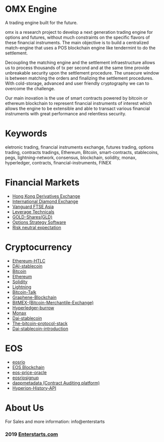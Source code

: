 # OMX Engine
A trading engine built for the future.

omx is a research project to develop a next generation trading engine for options
and futures, without much constraints on the specific flavors of these financial instruments.
The main objective is to build a centralized match-engine that uses a POS blockchain engine
like tendermint to do the settlement.

Decoupling the matching engine and the settlement infraestructure allows us to process thousands of tx per second
and at the same time provide unbreakable security upon the settlement procedure.
The unsecure window is between matching the orders and finalizing the settlement procedures.
With cold-storage, advanced and user friendly cryptography we can to overcome the challenge. 

Our main inovation is the use of smart contracts powered by bitcoin or ethereum blockchain to represent financial instruments of interest which allows the engine to be extensible and able to transact various financial instruments with great performance and relentless security.

Keywords
===
eletronic trading, financial instruments exchange, futures trading, options trading, contracts tradings, Ethereum, Bitcoin, smart-contracts, stablecoins, pegs, lightning-network, consensus,
blockchain, solidity, monax, hyperledger, contracts, financial-instruments, FINEX

Financial Markets
=====
* [Hong Kong Derivatives Exchange](https://www.hkex.com.hk/Market-Data/Statistics/Derivatives-Market?sc_lang=en)
* [International Diamond Exchange](http://www.idexonline.com)
* [Vanguard FTSE Asia](https://www.vanguard.com.hk/portal/mvc/detail/etf/overview?portId=9582&assetCode=EQUITY##overview)
* [Leverage Technicals](https://nordfx.com/349-1-1000-Leverage-Ratio-Freedom-of-Trading.html)
* [GOLD-Shares(GLD)](http://www.spdrgoldshares.com/media/GLD/file/Introduction_to_SPDR_Gold_Shares.pdf)
* [Options Strategy Software](https://promo.cboevesttech.com/ria/)
* [Risk neutral expectation](https://en.wikipedia.org/wiki/Risk-neutral_measure)

Cryptocurrency
=====
* [Ethereum-HTLC](https://github.com/chatch/hashed-timelock-contract-ethereum)
* [DAI-stablecoin](https://medium.com/@james_3093/the-dai-stablecoin-is-a-game-changer-for-ethereum-and-the-entire-cryptocurrency-ecosystem-13fb412d1e75)
* [Bitcoin](https://github.com/bitcoin)
* [Ethereum](https://github.com/ethereum)
* [Solidity](https://github.com/ethereum/solidity)
* [Lightning](https://github.com/lightningnetwork/lnd)
* [Bitcoin-Talk](https://bitcointalk.org)
* [Graphene-Blockchain](https://github.com/0xae/graphene)
* [BitMEX-(Bitcoin-Merchantile-Exchange)](bitmex.com/app/)
* [Hyperledger-burrow](https://github.com/hyperledger/burrow)
* [Monax](https://github.com/monax/monax)
* [Dai-stablecoin](https://makerdao.com/)
* [The-bitcoin-protocol-stack](https://medium.com/@melik_87377/lightning-network-enables-unicast-transactions-in-bitcoin-lightning-is-bitcoins-tcp-ip-stack-8ec1d42c14f5)
* [Dai-stablecoin-introduction](https://medium.com/@james_3093/the-dai-stablecoin-is-a-game-changer-for-ethereum-and-the-entire-cryptocurrency-ecosystem-13fb412d1e75)

EOS
=====
* [eosrio](https://web.eosrio.io/)
* [EOS Blockchain](https://github.com/EOSIO/eos)
* [eos-price-oracle](https://github.com/eosrio/eos-price-oracle)
* [eosriosignup](https://github.com/eosrio/eosriosignup)
* [dappmetadata (Contract Auditing platform)](https://github.com/eosrio/dappmetadata)
* [Hyperion-History-API](https://github.com/eosrio/Hyperion-History-API)

About Us
=====
For Sales and more information: info@enterstarts
### 2019 [Enterstarts.com](https://enterstarts.com)

